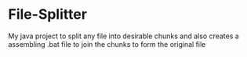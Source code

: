 # File-Splitter
My java project to split any file into desirable chunks and also creates a assembling .bat file to join the chunks to form the original file
